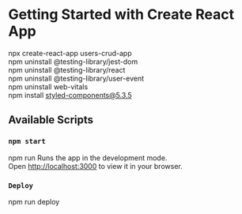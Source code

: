 # Getting Started with Create React App

npx create-react-app users-crud-app \
npm uninstall @testing-library/jest-dom \
npm uninstall @testing-library/react \
npm uninstall @testing-library/user-event \
npm uninstall web-vitals \
npm install styled-components@5.3.5




## Available Scripts



### `npm start`
npm run
Runs the app in the development mode.\
Open [http://localhost:3000](http://localhost:3000) to view it in your browser.

### `Deploy`

npm run deploy
